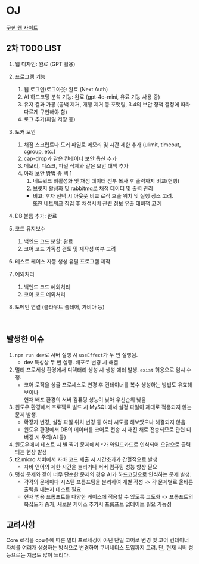 # OJ

[구현 웹 사이트](https://gorapaduck.com)


## 2차 TODO LIST

1. 웹 디자인: 완료 (GPT 활용)

2. 프로그램 기능
    1. 웹 로그인/로그아웃: 완료 (Next Auth)
    2. AI 하드코딩 분석 기능: 완료 (gpt-4o-mini, 유료 기능 사용 중)
    3. 유저 결과 가공 (공백 제거, 개행 제거 등 포맷팅, 3.4의 보안 정책 결정에 따라 다르게 구현해야 함)
    4. 로그 추가(파일 저장 등)

3. 도커 보안
    1. 채점 스크립트나 도커 파일로 메모리 및 시간 제한 추가 (ulimit, timeout, cgroup, etc.)
    2. cap-drop과 같은 컨테이너 보안 옵션 추가
    3. 메모리, 디스크, 파일 삭제와 같은 보안 대책 추가
    4. 아래 보안 방법 중 택 1
        1. 네트워크 비활성화 및 채점 데이터 전부 복사 후 출력까지 비교(현행)
        2. 브릿지 활성화 및 rabbitmq로 채점 데이터 및 출력 관리
        - 비고: 후자 선택 시 아웃풋 비교 로직 호출 위치 및 실행 장소 고려.  
          또한 네트워크 침입 후 채섬서버 관련 정보 유출 대비책 고려

4. DB 볼륨 추가: 완료

5. 코드 유지보수
    1. 백엔드 코드 분할: 완료
    2. 코어 코드 가독성 검토 및 재작성 여부 고려

6. 테스트 케이스 자동 생성 유틸 프로그램 제작

7. 예외처리
    1. 백엔드 코드 예외처리
    2. 코어 코드 예외처리

8. 도메인 연결 (클라우트 플레어, 가비아 등)
<br />

## 발생한 이슈

1. `npm run dev`로 서버 실행 시 `useEffect`가 두 번 실행됨.
    - dev 특성상 두 번 실행. 배포로 변경 시 해결
2. 멀티 프로세싱 환경에서 디렉터리 생성 시 생성 에러 발생. `exist` 허용으로 임시 수정.
    - 코어 로직을 싱글 프로세스로 변경 후 컨테이너를 복수 생성하는 방법도 유효해 보이나  
      현재 배포 환경의 서버 컴퓨팅 성능이 낮아 우선순위 낮음
3. 윈도우 환경에서 프로젝트 빌드 시 MySQL에서 설정 파일이 제대로 적용되지 않는 문제 발생.
    - 확장자 변경, 설정 파일 위치 변경 등 여러 시도를 해보았으나 해결되지 않음.
    - 윈도우 환경에서 DB의 데이터를 코어로 전송 시 깨진 채로 전송되므로 관련 디버깅 시 주의(AI 등)
4. 윈도우에서 테스트 시 별 찍기 문제에서 `*`가 와일드카드로 인식되어 오답으로 출력되는 현상 발생
5. t2.micro 서버에서 자바 코드 제출 시 시간초과가 간헐적으로 발생
    - 자바 언어의 제한 시간을 늘리거나 서버 컴퓨팅 성능 향상 필요
6. 덧셈 문제와 같이 너무 단순한 문제의 경우 AI가 하드코딩으로 인식하는 문제 발생.
    - 각각의 문제마다 시스템 프롬프팅을 분리하여 개별 작성 -> 각 문제별로 올바른 출력을 내는지 테스트 필요
    - 현재 범용 프롬프트를 다양한 케이스에 적용할 수 있도록 고도화 -> 프롬프트의 복잡도가 증가, 새로운 케이스 추가시 프롬프트 업데이트 필요 가능성 

## 고려사항
Core 로직을 cpu수에 따른 멀티 프로세싱이 아닌 단일 코어로 변경 및 코어 컨테이너 자체를 여러개 생성하는 방식으로 변경하여 쿠버네티스 도입까지 고려. 단, 현재 서버 성능으로는 지금도 많이 느리다.
